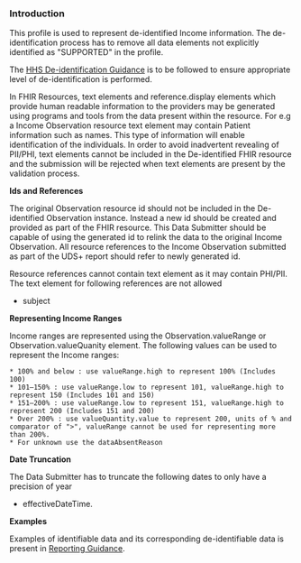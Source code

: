 

### Introduction

This profile is used to represent de-identified Income information. The de-identification process has to remove all data elements not explicitly identified as "SUPPORTED" in the profile. 

The [HHS De-identification Guidance](https://www.hhs.gov/sites/default/files/ocr/privacy/hipaa/understanding/coveredentities/De-identification/hhs_deid_guidance.pdf) is to be followed to ensure appropriate level of de-identification is performed.

In FHIR Resources, text elements and reference.display elements which provide human readable information to the providers may be generated using programs and tools from the data present within the resource. For e.g a Income Observation resource text element may contain Patient information such as names. This type of information will enable identification of the individuals. In order to avoid inadvertent revealing of PII/PHI, text elements cannot be included in the De-identified FHIR resource and the submission will be rejected when text elements are present by the validation process. 

**Ids and References**

The original Observation resource id should not be included in the De-identified Observation instance. Instead a new id should be created and provided as part of the FHIR resource. This Data Submitter should be capable of using the generated id to relink the data to the original Income Observation. All resource references to the Income Observation submitted as part of the UDS+ report should refer to newly generated id.

Resource references cannot contain text element as it may contain PHI/PII. The text element for following references are not allowed

* subject

**Representing Income Ranges**

Income ranges are represented using the Observation.valueRange or Observation.valueQuanity element. The following values can be used to represent the Income ranges: 

	* 100% and below : use valueRange.high to represent 100% (Includes 100)
	* 101–150% : use valueRange.low to represent 101, valueRange.high to represent 150 (Includes 101 and 150)
	* 151–200% : use valueRange.low to represent 151, valueRange.high to represent 200 (Includes 151 and 200)
	* Over 200% : use valueQuantity.value to represent 200, units of % and comparator of ">", valueRange cannot be used for representing more than 200%.
	* For unknown use the dataAbsentReason
	
	
**Date Truncation** 

The Data Submitter has to truncate the following dates to only have a precision of year

* effectiveDateTime.


**Examples**
 
Examples of identifiable data and its corresponding de-identifiable data is present in [Reporting Guidance](reportingguidance.html).

